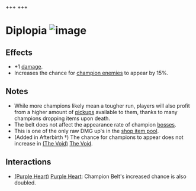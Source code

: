 +++
+++

 # Diplopia ![image](/image/Diplopia.png) 


Effects
---------


* +1 [damage](/wiki/Damage "Damage").
* Increases the chance for [champion enemies](/wiki/Champion "Champion") to appear by 15%.


Notes
-------


* While more champions likely mean a tougher run, players will also profit from a higher amount of [pickups](/wiki/Pickups "Pickups") available to them, thanks to many champions dropping items upon death.
* The belt does not affect the appearance rate of champion [bosses](/wiki/Boss "Boss").
* This is one of the only raw DMG up's in the [shop item pool](/wiki/Shop_(Item_Pool) "Shop (Item Pool)").
* (Added in Afterbirth †) The chance for champions to appear does not increase in [(The Void)](/wiki/The_Void "The Void") [The Void](/wiki/The_Void "The Void").


Interactions
--------------


* [(Purple Heart)](/wiki/Purple_Heart "Purple Heart") [Purple Heart](/wiki/Purple_Heart "Purple Heart"): Champion Belt's increased chance is also doubled.


